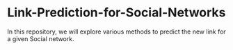 # Link-Prediction-for-Social-Networks
In this repository, we will explore various methods to predict the new link for a given Social network.
